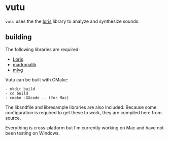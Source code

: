 # vutu

`vutu` uses the the [loris](http://www.cerlsoundgroup.org/Loris/) library to analyze and synthesize sounds. 

## building

The following libraries are required:
- [Loris](https://github.com/madronalabs/loris)
- [madronalib](https://github.com/madronalabs/madronalib)
- [mlvg](https://github.com/madronalabs/mlvg)

Vutu can be built with CMake:
```
- mkdir build
- cd build
- cmake -GXcode .. (for Mac)
```

The libsndfile and libresample libraries are also included. Because some configuration is required to get these to work, they are compiled here from source. 

Everything is cross-platform but I'm currently working on Mac and have not been testing on Windows.

